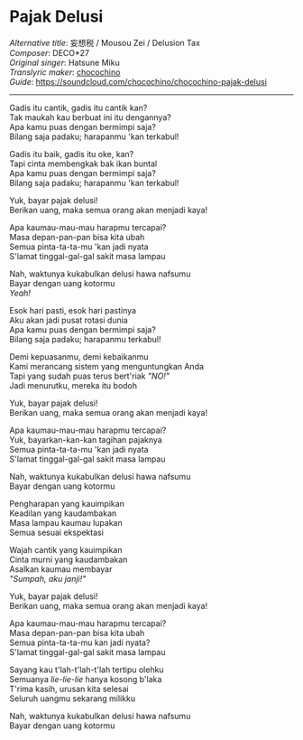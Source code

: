 ﻿# Pajak Delusi
_Alternative title_: 妄想税 / Mousou Zei / Delusion Tax  
_Composer_: DECO*27  
_Original singer_: Hatsune Miku  
_Translyric maker_: [chocochino](http://soundcloud.com/chocochino)  
_Guide_: <https://soundcloud.com/chocochino/chocochino-pajak-delusi>  

---

Gadis itu cantik, gadis itu cantik kan?  
Tak maukah kau berbuat ini itu dengannya?  
Apa kamu puas dengan bermimpi saja?  
Bilang saja padaku; harapanmu 'kan terkabul!  

Gadis itu baik, gadis itu oke, kan?  
Tapi cinta membengkak bak ikan buntal  
Apa kamu puas dengan bermimpi saja?  
Bilang saja padaku; harapanmu 'kan terkabul!  

Yuk, bayar pajak delusi!  
Berikan uang, maka semua orang akan menjadi kaya!  

Apa kaumau-mau-mau harapmu tercapai?  
Masa depan-pan-pan bisa kita ubah  
Semua pinta-ta-ta-mu 'kan jadi nyata  
S'lamat tinggal-gal-gal sakit masa lampau  

Nah, waktunya kukabulkan delusi hawa nafsumu  
Bayar dengan uang kotormu  
_Yeah!_  

Esok hari pasti, esok hari pastinya  
Aku akan jadi pusat rotasi dunia  
Apa kamu puas dengan bermimpi saja?  
Bilang saja padaku; harapanmu terkabul!  

Demi kepuasanmu, demi kebaikanmu  
Kami merancang sistem yang menguntungkan Anda  
Tapi yang sudah puas terus bert'riak _"NO!"_  
Jadi menurutku, mereka itu bodoh  

Yuk, bayar pajak delusi!  
Berikan uang, maka semua orang akan menjadi kaya!  

Apa kaumau-mau-mau harapmu tercapai?  
Yuk, bayarkan-kan-kan tagihan pajaknya  
Semua pinta-ta-ta-mu 'kan jadi nyata  
S'lamat tinggal-gal-gal sakit masa lampau  

Nah, waktunya kukabulkan delusi hawa nafsumu  
Bayar dengan uang kotormu  

Pengharapan yang kauimpikan  
Keadilan yang kaudambakan  
Masa lampau kaumau lupakan  
Semua sesuai ekspektasi  

Wajah cantik yang kauimpikan  
Cinta murni yang kaudambakan  
Asalkan kaumau membayar  
_"Sumpah, aku janji!"_  

Yuk, bayar pajak delusi!  
Berikan uang, maka semua orang akan menjadi kaya!  

Apa kaumau-mau-mau harapmu tercapai?  
Masa depan-pan-pan bisa kita ubah  
Semua pinta-ta-ta-mu kan jadi nyata?  
S'lamat tinggal-gal-gal sakit masa lampau  

Sayang kau t'lah-t'lah-t'lah tertipu olehku  
Semuanya _lie-lie-lie_ hanya kosong b'laka  
T'rima kasih, urusan kita selesai  
Seluruh uangmu sekarang milikku  

Nah, waktunya kukabulkan delusi hawa nafsumu  
Bayar dengan uang kotormu  

